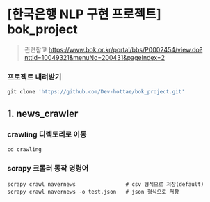 [한국은행 NLP 구현 프로젝트] bok_project
=============
> 관련참고 
> https://www.bok.or.kr/portal/bbs/P0002454/view.do?nttId=10049321&menuNo=200431&pageIndex=2

### 프로젝트 내려받기
```python
git clone 'https://github.com/Dev-hottae/bok_project.git'
```

## 1. news_crawler 
### crawling 디렉토리로 이동
```
cd crawling
```

### scrapy 크롤러 동작 명령어
```
scrapy crawl navernews                # csv 형식으로 저장(default)
scrapy crawl navernews -o test.json   # json 형식으로 저장
```
